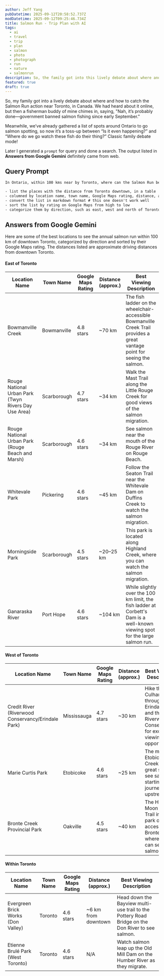 ```yaml
---
author: Jeff Yang
pubDatetime: 2025-09-12T20:58:52.737Z
modDatetime: 2025-09-12T09:25:46.734Z
title: Salmon Run - Trip Plan with AI
tags:
  - ai
  - travel
  - trip
  - plan
  - salmon
  - photo
  - photograph
  - run
  - nature
  - salmonrun
description: So, the family got into this lively debate about where and how to catch the salmon run action near Toronto. They’d heard about it online, but then a fisherman buddy chimes in, saying, "Nah, it’s probably done—government banned salmon fishing since early September." Meanwhile, they’ve already gathered a list of spots around Ontario to go salmon spotting, so now it’s a toss-up between “Is it even happening?” and “Where do we go watch these fish do their thing?” Classic family debate mode!
featured: true
draft: true
---
```


So, my family got into a lively debate about where and how to catch the Salmon Run action near Toronto, in Canada. We had heard about it online, but then a fisherman buddy of mine chimes in, saying, "Nah, it’s probably done—government banned salmon fishing since early September." 

Meanwhile, we’ve already gathered a list of spots around Ontario to go salmon spotting, so now it’s a toss-up between “Is it even happening?” and “Where do we go watch these fish do their thing?” Classic family debate mode!

Later I generated a `prompt` for query and done a search. The output listed in **Answers from Google Gemini** definitely came from web. 

## Query Prompt

```txt
In Ontario, within 100 kms near by Toronto, where can the Salmon Run be seen? 

- list the places with the distance from Toronto downtown, in a table
- columned by location name, town name, Google Maps rating, distance, and best viewing description
- convert the list in markdown format # this one doesn't work well
- sort the list by rating on Google Maps from high to low
- categorize them by direction, such as east, west and north of Toronto
```

## Answers from Google Gemini

Here are some of the best locations to see the annual salmon run within 100 km of downtown Toronto, categorized by direction and sorted by their Google Maps rating. The distances listed are approximate driving distances from downtown Toronto. 

#### East of Toronto

Location Name 	| Town Name	| Google Maps Rating	| Distance (approx.)	| Best Viewing Description
-- | -- | -- | -- | --
Bowmanville Creek	| Bowmanville	| 4.8 stars	| ~70 km	| The fish ladder on the wheelchair-accessible Bowmanville Creek Trail provides a great vantage point for seeing the salmon.
Rouge National Urban Park (Twyn Rivers Day Use Area)	| Scarborough	| 4.7 stars	| ~34 km	| Walk the Mast Trail along the Little Rouge Creek for good views of the salmon migration.
Rouge National Urban Park (Rouge Beach and Marsh)	| Scarborough	| 4.6 stars	| ~34 km	| See salmon near the mouth of the Rouge River on Rouge Beach.
Whitevale Park	| Pickering	| 4.6 stars	| ~45 km	| Follow the Seaton Trail near the Whitevale Dam on Duffins Creek to watch the salmon migration.
Morningside Park	| Scarborough	| 4.5 stars	| ~20–25 km	| This park is located along Highland Creek, where you can watch the salmon migration.
Ganaraska River	| Port Hope	| 4.6 stars	| ~104 km	| While slightly over the 100 km limit, the fish ladder at Corbett's Dam is a well-known viewing spot for the large salmon run.


#### West of Toronto
Location Name 	| Town Name	| Google Maps Rating	| Distance (approx.)	| Best Viewing Description
-- | -- | -- | -- | --
Credit River (Riverwood Conservancy/Erindale Park)	| Mississauga	| 4.7 stars	| ~30 km	| Hike the Culham Trail through Erindale Park and the Riverwood Conservancy for excellent viewing opportunities.
Marie Curtis Park	| Etobicoke	| 4.6 stars	| ~25 km	| The mouth of Etobicoke Creek is a great spot to see salmon starting their journey upstream.
Bronte Creek Provincial Park	| Oakville	| 4.5 stars	| ~40 km	| The Half Moon Valley Trail in the park offers access to Bronte Creek, where you can see salmon.

#### Within Toronto
Location Name 	| Town Name	| Google Maps Rating	| Distance (approx.)	| Best Viewing Description
-- | -- | -- | -- | --
Evergreen Brick Works (Don Valley)	| Toronto	| 4.6 stars	| ~6 km from downtown	| Head down the Bayview multi-use trail to the Pottery Road Bridge on the Don River to see salmon.
Etienne Brulé Park (West Toronto)	| Toronto	| 4.6 stars	| N/A	| Watch salmon leap up the Old Mill Dam on the Humber River as they migrate.